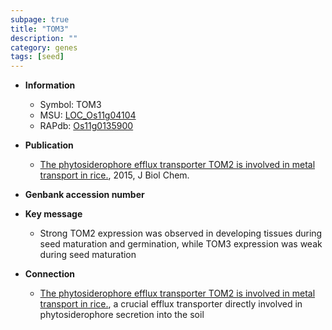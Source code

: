 ```yaml
---
subpage: true
title: "TOM3"
description: ""
category: genes
tags: [seed]
---
```


* **Information**  
    + Symbol: TOM3  
    + MSU: [LOC_Os11g04104](http://rice.plantbiology.msu.edu/cgi-bin/ORF_infopage.cgi?orf=LOC_Os11g04104)  
    + RAPdb: [Os11g0135900](http://rapdb.dna.affrc.go.jp/viewer/gbrowse_details/irgsp1?name=Os11g0135900)  

* **Publication**  
    + [The phytosiderophore efflux transporter TOM2 is involved in metal transport in rice.](http://www.ncbi.nlm.nih.gov/pubmed?term=The+phytosiderophore+efflux+transporter+TOM2+is+involved+in+metal+transport+in+rice.%5BTitle%5D), 2015, J Biol Chem.

* **Genbank accession number**  

* **Key message**  
    + Strong TOM2 expression was observed in developing tissues during seed maturation and germination, while TOM3 expression was weak during seed maturation

* **Connection**  
    + [The phytosiderophore efflux transporter TOM2 is involved in metal transport in rice.](TOM1), a crucial efflux transporter directly involved in phytosiderophore secretion into the soil



